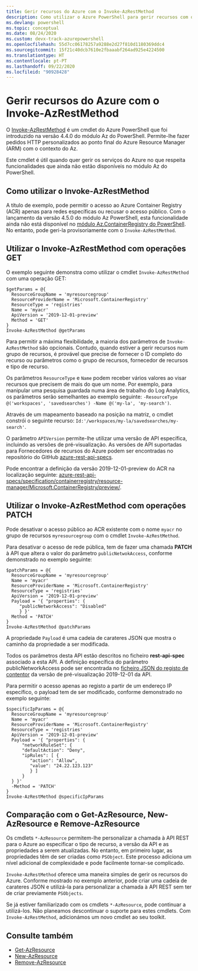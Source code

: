 ```yaml
---
title: Gerir recursos do Azure com o Invoke-AzRestMethod
description: Como utilizar o Azure PowerShell para gerir recursos com o cmdlet Invoke-AzRestMethod.
ms.devlang: powershell
ms.topic: conceptual
ms.date: 08/24/2020
ms.custom: devx-track-azurepowershell
ms.openlocfilehash: 55d7cc06178257a9288e2d27f810d1180369ddc4
ms.sourcegitcommit: 15f21c40dcb7610e2fbaaabf264ad925e4224500
ms.translationtype: HT
ms.contentlocale: pt-PT
ms.lasthandoff: 09/22/2020
ms.locfileid: "90928428"
---
```

# <a name="manage-azure-resources-with-invoke-azrestmethod"></a>Gerir recursos do Azure com o Invoke-AzRestMethod

O [Invoke-AzRestMethod](/powershell/module/az.accounts/invoke-azrestmethod) é um cmdlet do Azure PowerShell que foi introduzido na versão 4.4.0 do módulo Az do PowerShell. Permite-lhe fazer pedidos HTTP personalizados ao ponto final do Azure Resource Manager (ARM) com o contexto do Az.

Este cmdlet é útil quando quer gerir os serviços do Azure no que respeita funcionalidades que ainda não estão disponíveis no módulo Az do PowerShell.

## <a name="how-to-use-invoke-azrestmethod"></a>Como utilizar o Invoke-AzRestMethod

A título de exemplo, pode permitir o acesso ao Azure Container Registry (ACR) apenas para redes específicas ou recusar o acesso público. Com o lançamento da versão 4.5.0 do módulo Az PowerShell, esta funcionalidade ainda não está disponível no [módulo Az.ContainerRegistry do PowerShell](/powershell/module/Az.ContainerRegistry/). No entanto, pode geri-la provisoriamente com o `Invoke-AzRestMethod`.

## <a name="using-invoke-azrestmethod-with-get-operations"></a>Utilizar o Invoke-AzRestMethod com operações GET

O exemplo seguinte demonstra como utilizar o cmdlet `Invoke-AzRestMethod` com uma operação GET:

```azurepowershell-interactive
$getParams = @{
  ResourceGroupName = 'myresourcegroup'
  ResourceProviderName = 'Microsoft.ContainerRegistry'
  ResourceType = 'registries'
  Name = 'myacr'
  ApiVersion = '2019-12-01-preview'
  Method = 'GET'
}
Invoke-AzRestMethod @getParams
```

Para permitir a máxima flexibilidade, a maioria dos parâmetros de `Invoke-AzRestMethod` são opcionais.
Contudo, quando estiver a gerir recursos num grupo de recursos, é provável que precise de fornecer o ID completo do recurso ou parâmetros como o grupo de recursos, fornecedor de recursos e tipo de recurso.

Os parâmetros `ResourceType` e `Name` podem receber vários valores ao visar recursos que precisem de mais do que um nome. Por exemplo, para manipular uma pesquisa guardada numa área de trabalho do Log Analytics, os parâmetros serão semelhantes ao exemplo seguinte: `-ResourceType @('workspaces', 'savedsearches') -Name @('my-la', 'my-search')`.

Através de um mapeamento baseado na posição na matriz, o cmdlet constrói o seguinte recurso: `Id:'/workspaces/my-la/savedsearches/my-search'`.

O parâmetro `APIVersion` permite-lhe utilizar uma versão de API específica, incluindo as versões de pré-visualização. As versões de API suportadas para Fornecedores de recursos do Azure podem ser encontradas no repositório do GitHub [azure-rest-api-specs](https://github.com/Azure/azure-rest-api-specs).

Pode encontrar a definição da versão 2019-12-01-preview do ACR na localização seguinte: [azure-rest-api-specs/specification/containerregistry/resource-manager/Microsoft.ContainerRegistry/preview/](https://github.com/Azure/azure-rest-api-specs/tree/master/specification/containerregistry/resource-manager/Microsoft.ContainerRegistry/preview).

## <a name="using-invoke-azrestmethod-with-patch-operations"></a>Utilizar o Invoke-AzRestMethod com operações PATCH

Pode desativar o acesso público ao ACR existente com o nome `myacr` no grupo de recursos `myresourcegroup` com o cmdlet `Invoke-AzRestMethod`.

Para desativar o acesso de rede pública, tem de fazer uma chamada **PATCH** à API que altera o valor do parâmetro `publicNetwokAccess`, conforme demonstrado no exemplo seguinte:

```azurepowershell-interactive
$patchParams = @{
  ResourceGroupName = 'myresourcegroup'
  Name = 'myacr'
  ResourceProviderName = 'Microsoft.ContainerRegistry'
  ResourceType = 'registries'
  ApiVersion = '2019-12-01-preview'
  Payload = '{ "properties": {
     "publicNetworkAccess": "Disabled"
     } }'
  Method = 'PATCH'
}
Invoke-AzRestMethod @patchParams
```

A propriedade `Payload` é uma cadeia de carateres JSON que mostra o caminho da propriedade a ser modificada.

Todos os parâmetros desta API estão descritos no ficheiro **rest-api-spec** associado a esta API.
A definição específica do parâmetro publicNetworkAccess pode ser encontrada no [ficheiro JSON do registo de contentor](https://github.com/Azure/azure-rest-api-specs/blob/2a9da9a79d0a7b74089567ec4f0289f3e0f31bec/specification/containerregistry/resource-manager/Microsoft.ContainerRegistry/preview/2019-12-01-preview/containerregistry.json) da versão de pré-visualização 2019-12-01 da API.

Para permitir o acesso apenas ao registo a partir de um endereço IP específico, o payload tem de ser modificado, conforme demonstrado no exemplo seguinte:

```azurepowershell-interactive
$specificIpParams = @{
  ResourceGroupName = 'myresourcegroup'
  Name = 'myacr'
  ResourceProviderName = 'Microsoft.ContainerRegistry'
  ResourceType = 'registries'
  ApiVersion = '2019-12-01-preview'
  Payload = '{ "properties": {
      "networkRuleSet": {
      "defaultAction": "Deny",
      "ipRules": [ {
         "action": "Allow",
         "value": "24.22.123.123"
         } ]
      }
  } }'
  -Method = 'PATCH'
}
Invoke-AzRestMethod @specificIpParams
```

## <a name="comparison-to-get-azresource-new-azresource-and-remove-azresource"></a>Comparação com o Get-AzResource, New-AzResource e Remove-AzResource

Os cmdlets `*-AzResource` permitem-lhe personalizar a chamada à API REST para o Azure ao especificar o tipo de recurso, a versão da API e as propriedades a serem atualizadas. No entanto, em primeiro lugar, as propriedades têm de ser criadas como `PSObject`. Este processo adiciona um nível adicional de complexidade e pode facilmente tornar-se complicado.

`Invoke-AzRestMethod` oferece uma maneira simples de gerir os recursos do Azure. Conforme mostrado no exemplo anterior, pode criar uma cadeia de carateres JSON e utilizá-la para personalizar a chamada à API REST sem ter de criar previamente `PSObjects`.

Se já estiver familiarizado com os cmdlets `*-AzResource`, pode continuar a utilizá-los. Não planeamos descontinuar o suporte para estes cmdlets. Com `Invoke-AzRestMethod`, adicionámos um novo cmdlet ao seu toolkit.

## <a name="see-also"></a>Consulte também

* [Get-AzResource](/powershell/module/az.resources/get-azresource)
* [New-AzResource](/powershell/module/az.resources/new-azresource)
* [Remove-AzResource](/powershell/module/az.resources/remove-azresource)
